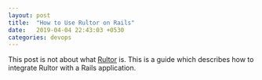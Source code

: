 ```yaml
---
layout: post
title:  "How to Use Rultor on Rails"
date:   2019-04-04 22:43:03 +0530
categories: devops
---
```

This post is not about what [Rultor](http://doc.rultor.com/) is. This is a guide which describes how to integrate Rultor with a Rails application.
